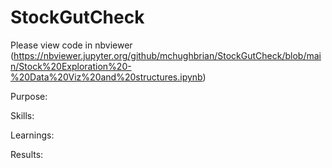 # StockGutCheck
Please view code in nbviewer (https://nbviewer.jupyter.org/github/mchughbrian/StockGutCheck/blob/main/Stock%20Exploration%20-%20Data%20Viz%20and%20structures.ipynb)


Purpose: 




Skills:




Learnings: 




Results: 



